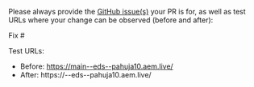 Please always provide the [GitHub issue(s)](../issues) your PR is for, as well as test URLs where your change can be observed (before and after):

Fix #<gh-issue-id>

Test URLs:
- Before: https://main--eds--pahuja10.aem.live/
- After: https://<branch>--eds--pahuja10.aem.live/

